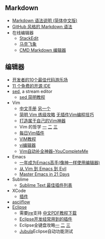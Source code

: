 ## Markdown
* [Markdown 语法说明 (简体中文版)](http://wowubuntu.com/markdown/)
* [GitHub 风格的 Markdown 语法](https://github.com/cssmagic/blog/issues/13)
* 在线编辑器
    * [StackEdit](https://stackedit.io/)
    * [马克飞象](http://maxiang.info/)  
    * [CMD Markdown 编辑器](http://www.zybuluo.com/mdeditor)

## 编辑器
* [开发者的10个最佳代码游乐场](http://blog.jobbole.com/72798/)
* [11 个免费的开源 IDE](http://www.iteye.com/news/20472)
* [sed](http://www.gnu.org/software/sed/manual/sed.html), a stream editor
    * [sed 简明教程](http://coolshell.cn/articles/9104.html)
* Vim
    * [中文手册](http://vimcdoc.sourceforge.net/doc/help.html) [另一个](http://man.chinaunix.net/newsoft/vi/doc/usr_toc.html)
    * [简明 Vim 练级攻略](http://coolshell.cn/articles/5426.html) [无插件Vim编程技巧](http://coolshell.cn/articles/11312.html)
    * [打造属于自己的Vim神器](http://zilongshanren.com/blog/2013/01/15/vim-the-killer/)
    * Vim 的哲学 [一](http://blog.segmentfault.com/nightire/1190000000445598) [二](http://blog.segmentfault.com/nightire/1190000000445621) [三](http://blog.segmentfault.com/nightire/1190000000446738)
    * [每日Vim插件](http://foocoder.com/blog/categories/vim/)
    * [VIM教程](http://www.linuxsir.org/bbs/showthread.php?t=194868)
    * [vi编辑器](http://blog.csdn.net/zhaoxinglei0309/article/details/7057064)
    * [Vim自动补全神器–YouCompleteMe](http://blog.marchtea.com/archives/161)
* Emacs
    * [一年成为Emacs高手(像神一样使用编辑器)](https://github.com/redguardtoo/mastering-emacs-in-one-year-guide/blob/master/guide-zh.org)
    * [从 Vim 到 Emacs 到 Evil](http://ceyes.github.io/2015-01/from-Vim-to-Emacs/)
    * [Master Emacs in 21 Days](http://book.emacs-china.org/)
* Sublime
    * [Sublime Text 最佳插件列表](http://blog.jobbole.com/79326/)
* XCode
    * [插件](http://segmentfault.com/q/1010000002403721)
* [asciiflow](http://asciiflow.com/)
* [Eclipse](http://www.eclipse.org/downloads/)
    * 需要[jre](http://www.oracle.com/technetwork/java/javase/downloads/)支持 [中文PDF教程下载](http://sourceforge.net/projects/tankhawkdocs/files/Tutorial/Eclipse%20Tutorial%20cn.pdf/download)
    * [Eclipse开发经常用到的插件](http://utopialxw.iteye.com/blog/1483227)
    * Eclipse全键盘攻略[一](http://www.blogbus.com/logs/103037567.html) [二](http://www.blogbus.com/fallenlord-logs/113793095.html) [三](http://www.blogbus.com/logs/144450174.html)
    * [Jubula](http://www.oschina.net/p/jubula)Eclipse自动功能测试
   
